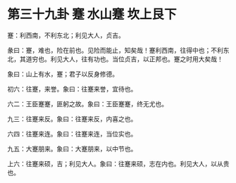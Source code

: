 # 第三十九卦 蹇 水山蹇 坎上艮下


蹇：利西南，不利东北；利见大人，贞吉。

彖曰：蹇，难也，险在前也。见险而能止，知矣哉！蹇利西南，往得中也；不利东北，其道穷也。利见大人，往有功也。当位贞吉，以正邦也。蹇之时用大矣哉！

象曰：山上有水，蹇；君子以反身修德。

初六：往蹇，来誉。象曰：往蹇来誉，宜待也。

六二：王臣蹇蹇，匪躬之故。象曰：王臣蹇蹇，终无尤也。

九三：往蹇来反。象曰：往蹇来反，内喜之也。

六四：往蹇来连。象曰：往蹇来连，当位实也。

九五：大蹇朋来。象曰：大蹇朋来，以中节也。

上六：往蹇来硕，吉；利见大人。象曰：往蹇来硕，志在内也。利见大人，以从贵也。
